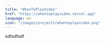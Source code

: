 ```yaml
---
title: "WhenToPlayVideo"
href: "https://whentoplayvideo.vercel.app"
language: en
icon: "/images/projects/whentoplayvideo.png"
---
```


sdfsdfsdf
